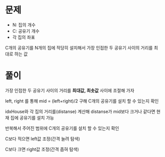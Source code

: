 # 문제

- N: 집의 개수
- C:  공유기 개수
- 각 집의 좌표

C개의 공유기를 N개의 집에 적당히 설치해서 가장 인접한 두 공유기 사이의 거리를 최대로 하는 값

# 풀이

가장 인접한 두 공유기 사이의 거리를 ****최대값, 최솟값**** 사이에 조절해 가자

left, right 를 통해 mid  = (left+right)/2 구해 C개의 공유기를 설치 할 수 있는지 확인

idxHouse와 각 집의 거리를(distanse) 계산해 distanse가 mid보다 크거나 같다면 현재 집에 공유기를 설치 가능 

반복해서 주어진 범위에 C개의 공유기를 설치 할 수 있는지 확인

C보다 적으면 left값 조정(간격 늘려 탐색)

C보다 크면 right값 조정(간격 좁혀 탐색)